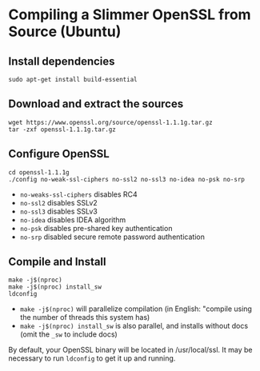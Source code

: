 # Compiling a Slimmer OpenSSL from Source (Ubuntu)
## Install dependencies
`sudo apt-get install build-essential`
## Download and extract the sources
```
wget https://www.openssl.org/source/openssl-1.1.1g.tar.gz
tar -zxf openssl-1.1.1g.tar.gz
```
## Configure OpenSSL
```
cd openssl-1.1.1g
./config no-weak-ssl-ciphers no-ssl2 no-ssl3 no-idea no-psk no-srp
```
* `no-weaks-ssl-ciphers` disables RC4
* `no-ssl2` disables SSLv2
* `no-ssl3` disables SSLv3
* `no-idea` disables IDEA algorithm
* `no-psk` disables pre-shared key authentication
* `no-srp` disabled secure remote password authentication

## Compile and Install
```
make -j$(nproc)
make -j$(nproc) install_sw
ldconfig
```
* `make -j$(nproc)` will parallelize compilation (in English: "compile using the number of threads this system has)
* `make -j$(nproc) install_sw` is also parallel, and installs without docs (omit the `_sw` to include docs)

By default, your OpenSSL binary will be located in /usr/local/ssl. It may be necessary to run `ldconfig` to get it up and running.
